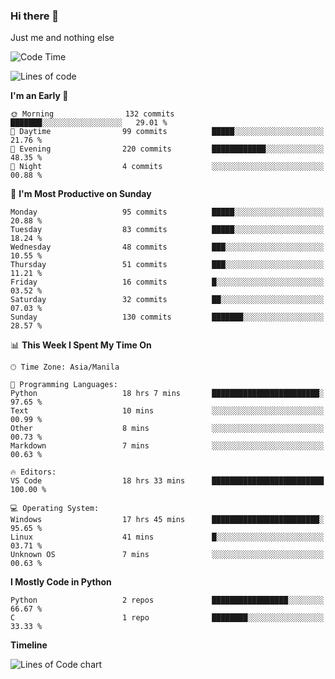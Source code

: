 ### Hi there 👋

Just me and nothing else


<!--START_SECTION:waka-->
![Code Time](http://img.shields.io/badge/Code%20Time-56%20hrs%203%20mins-blue)

![Lines of code](https://img.shields.io/badge/From%20Hello%20World%20I%27ve%20Written-902.7%20thousand%20lines%20of%20code-blue)

**I'm an Early 🐤** 

```text
🌞 Morning                132 commits         ███████░░░░░░░░░░░░░░░░░░   29.01 % 
🌆 Daytime                99 commits          █████░░░░░░░░░░░░░░░░░░░░   21.76 % 
🌃 Evening                220 commits         ████████████░░░░░░░░░░░░░   48.35 % 
🌙 Night                  4 commits           ░░░░░░░░░░░░░░░░░░░░░░░░░   00.88 % 
```
📅 **I'm Most Productive on Sunday** 

```text
Monday                   95 commits          █████░░░░░░░░░░░░░░░░░░░░   20.88 % 
Tuesday                  83 commits          █████░░░░░░░░░░░░░░░░░░░░   18.24 % 
Wednesday                48 commits          ███░░░░░░░░░░░░░░░░░░░░░░   10.55 % 
Thursday                 51 commits          ███░░░░░░░░░░░░░░░░░░░░░░   11.21 % 
Friday                   16 commits          █░░░░░░░░░░░░░░░░░░░░░░░░   03.52 % 
Saturday                 32 commits          ██░░░░░░░░░░░░░░░░░░░░░░░   07.03 % 
Sunday                   130 commits         ███████░░░░░░░░░░░░░░░░░░   28.57 % 
```


📊 **This Week I Spent My Time On** 

```text
🕑︎ Time Zone: Asia/Manila

💬 Programming Languages: 
Python                   18 hrs 7 mins       ████████████████████████░   97.65 % 
Text                     10 mins             ░░░░░░░░░░░░░░░░░░░░░░░░░   00.99 % 
Other                    8 mins              ░░░░░░░░░░░░░░░░░░░░░░░░░   00.73 % 
Markdown                 7 mins              ░░░░░░░░░░░░░░░░░░░░░░░░░   00.63 % 

🔥 Editors: 
VS Code                  18 hrs 33 mins      █████████████████████████   100.00 % 

💻 Operating System: 
Windows                  17 hrs 45 mins      ████████████████████████░   95.65 % 
Linux                    41 mins             █░░░░░░░░░░░░░░░░░░░░░░░░   03.71 % 
Unknown OS               7 mins              ░░░░░░░░░░░░░░░░░░░░░░░░░   00.63 % 
```

**I Mostly Code in Python** 

```text
Python                   2 repos             █████████████████░░░░░░░░   66.67 % 
C                        1 repo              ████████░░░░░░░░░░░░░░░░░   33.33 % 
```



**Timeline**

![Lines of Code chart](https://raw.githubusercontent.com/mauring55/mauring55/main/assets/bar_graph.png)


<!--END_SECTION:waka-->
